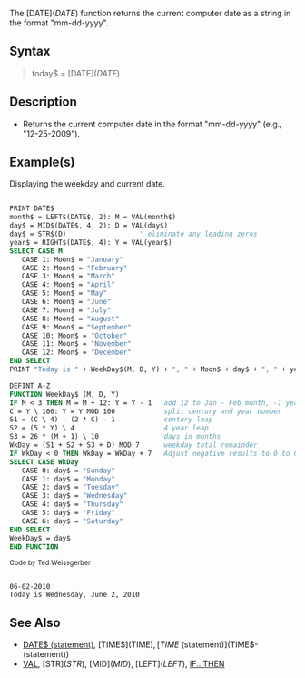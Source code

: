 The [DATE$](DATE$) function returns the current computer date as a string in the format "mm-dd-yyyy".

## Syntax

> today$ = [DATE$](DATE$)

## Description

* Returns the current computer date in the format "mm-dd-yyyy" (e.g., "12-25-2009").

## Example(s)

Displaying the weekday and current date.

```vb

PRINT DATE$ 
month$ = LEFT$(DATE$, 2): M = VAL(month$)
day$ = MID$(DATE$, 4, 2): D = VAL(day$)
day$ = STR$(D)                  ' eliminate any leading zeros
year$ = RIGHT$(DATE$, 4): Y = VAL(year$)
SELECT CASE M
   CASE 1: Moon$ = "January"
   CASE 2: Moon$ = "February"
   CASE 3: Moon$ = "March"
   CASE 4: Moon$ = "April"
   CASE 5: Moon$ = "May"
   CASE 6: Moon$ = "June"
   CASE 7: Moon$ = "July"
   CASE 8: Moon$ = "August"
   CASE 9: Moon$ = "September"
   CASE 10: Moon$ = "October"
   CASE 11: Moon$ = "November"
   CASE 12: Moon$ = "December"
END SELECT
PRINT "Today is " + WeekDay$(M, D, Y) + ", " + Moon$ + day$ + ", " + year$ + SPACE$(10)

DEFINT A-Z
FUNCTION WeekDay$ (M, D, Y)          
IF M < 3 THEN M = M + 12: Y = Y - 1  'add 12 to Jan - Feb month, -1 year
C = Y \ 100: Y = Y MOD 100           'split century and year number
S1 = (C \ 4) - (2 * C) - 1           'century leap
S2 = (5 * Y) \ 4                     '4 year leap
S3 = 26 * (M + 1) \ 10               'days in months
WkDay = (S1 + S2 + S3 + D) MOD 7     'weekday total remainder 
IF WkDay < 0 THEN WkDay = WkDay + 7  'Adjust negative results to 0 to 6
SELECT CASE WkDay
   CASE 0: day$ = "Sunday"
   CASE 1: day$ = "Monday"
   CASE 2: day$ = "Tuesday"
   CASE 3: day$ = "Wednesday"
   CASE 4: day$ = "Thursday"
   CASE 5: day$ = "Friday"
   CASE 6: day$ = "Saturday"
END SELECT
WeekDay$ = day$
END FUNCTION 

```
<sub>Code by Ted Weissgerber</sub>

```text

06-02-2010
Today is Wednesday, June 2, 2010

```

## See Also

* [DATE$ (statement)](DATE$-(statement)), [TIME$](TIME$), [TIME$ (statement)](TIME$-(statement))
* [VAL](VAL), [STR$](STR$), [MID$](MID$), [LEFT$](LEFT$), [IF...THEN](IF...THEN)

